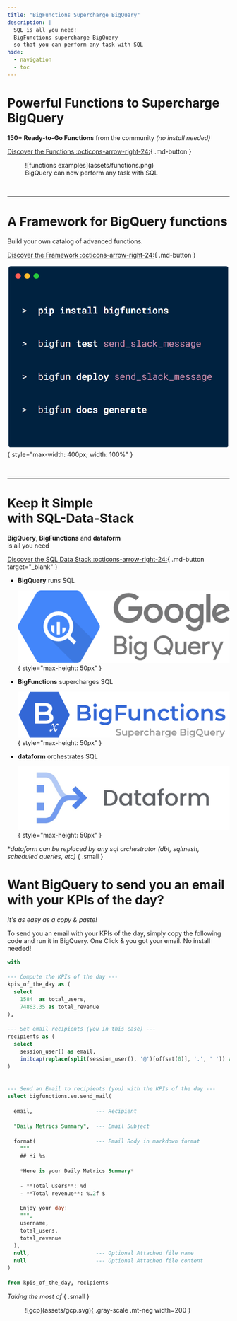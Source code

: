 ```yaml
---
title: "BigFunctions Supercharge BigQuery"
description: |
  SQL is all you need!
  BigFunctions supercharge BigQuery
  so that you can perform any task with SQL
hide:
  - navigation
  - toc
---
```



<!------------- POWER OF FUNCTIONS HEADER  ----------->
<div class="hero" markdown>

# Powerful Functions to Supercharge BigQuery

**150+ Ready-to-Go Functions** from the community *(no install needed)*

[Discover the Functions :octicons-arrow-right-24:](bigfunctions/README.md){ .md-button }


</div>


<figure markdown="span">
  ![functions examples](assets/functions.png)
  <figcaption>BigQuery can now perform any task with SQL</figcaption>
</figure>


<br>



---






<!------------- FRAMEWORK  ----------->

<div class="hero" markdown>

# A Framework for BigQuery functions

Build your own catalog of advanced functions.

[Discover the Framework :octicons-arrow-right-24:](framework.md){ .md-button }

![bigfun command line interface](assets/bigfun.png){ style="max-width: 400px; width: 100%" }


</div>


<br>

---


<!------------- THE RISE OF SQL DATA STACK  ----------->

<div class="hero" markdown>

# Keep it Simple<br>with SQL-Data-Stack

**BigQuery**, **BigFunctions** and **dataform**<br>
is all you need

[Discover the SQL Data Stack :octicons-arrow-right-24:](https://medium.com/google-cloud/sql-is-all-you-need-77554fea90c0){ .md-button target="_blank" }

</div>

<div class="grid cards text-center" markdown>

-   **BigQuery** runs SQL

    ![bigquery logo](assets/bigquery.png){ style="max-height: 50px" }

-   **BigFunctions** supercharges SQL

    ![bigfunctions logo](assets/logo_and_name.png){ style="max-height: 50px" }


-   **dataform** orchestrates SQL

    ![dataform logo](assets/dataform.jpeg.jpg){ style="max-height: 50px" }

</div>


<div class="hero" markdown>

**dataform can be replaced by any sql orchestrator (dbt, sqlmesh, scheduled queries, etc)*
{ .small }

</div>


<div class="hero" markdown>

# Want BigQuery to send you an email with your KPIs of the day? 

*It's as easy as a copy & paste!*

To send you an email with your KPIs of the day, simply copy the following code and run it in BigQuery. 
One Click & you got your email. No install needed!

``` sql
with 

--- Compute the KPIs of the day ---
kpis_of_the_day as (
  select 
    1584  as total_users,
    74863.35 as total_revenue
),

--- Set email recipients (you in this case) ---
recipients as (
  select 
    session_user() as email,
    initcap(replace(split(session_user(), '@')[offset(0)], '.', ' ')) as username,
)


--- Send an Email to recipients (you) with the KPIs of the day ---
select bigfunctions.eu.send_mail(

  email,                    --- Recipient

  "Daily Metrics Summary",  --- Email Subject

  format(                   --- Email Body in markdown format
    """
    ## Hi %s

    *Here is your Daily Metrics Summary*
    
    - **Total users**: %d
    - **Total revenue**: %.2f $

    Enjoy your day!    
    """,
    username,
    total_users,
    total_revenue
  ),
  null,                     --- Optional Attached file name
  null                      --- Optional Attached file content
)

from kpis_of_the_day, recipients
```



</div>




<!------------- TECHNOLOGIES UPON SECTION  ----------->
<div class="hero" markdown>

*Taking the most of*
{ .small }

<figure markdown="span">
  ![gcp](assets/gcp.svg){ .gray-scale .mt-neg width=200 }
</figure>

</div>

<br>
<br>
